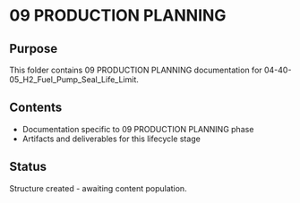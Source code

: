 # 09 PRODUCTION PLANNING

## Purpose
This folder contains 09 PRODUCTION PLANNING documentation for 04-40-05_H2_Fuel_Pump_Seal_Life_Limit.

## Contents
- Documentation specific to 09 PRODUCTION PLANNING phase
- Artifacts and deliverables for this lifecycle stage

## Status
Structure created - awaiting content population.
